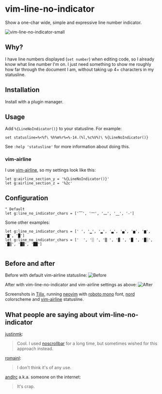 # vim-line-no-indicator

Show a one-char wide, simple and expressive line number indicator.

![vim-line-no-indicator-small](https://imgur.com/36mmVdI.gif)

## Why?

I have line numbers displayed (`set number`) when editing code, so I already know what line number I'm on. I just need something to show me roughly how far through the document I am, without taking up 4+ characters in my statusline.

## Installation

Install with a plugin manager.

## Usage

Add `%{LineNoIndicator()}` to your statusline. For example:

```vim
set statusline=%<%f\ %h%m%r%=%-14.(%l,%c%V%)\ %{LineNoIndicator()}
```

See `:help 'statusline'` for more information about doing this.

### vim-airline

I use [vim-airline](https://github.com/vim-airline/vim-airline/), so my settings look like this:

```vim
let g:airline_section_y = '%{LineNoIndicator()}'
let g:airline_section_z = '%2c'
```

## Configuration

```vim
" Default
let g:line_no_indicator_chars = ['⎺', '⎻', '⎼', '⎽', '⎯']
```

Some other examples:
```vim
let g:line_no_indicator_chars = [' ', '▁', '▂', '▃', '▄', '▅', '▆', '▇', '█']
let g:line_no_indicator_chars = ['  ', '░ ', '▒ ', '▓ ', '█ ', '█░', '█▒', '█▓', '██']
 
```

## Before and after

Before with default vim-airline statusline:
![Before](https://imgur.com/eGutHNT.png)

After with vim-line-no-indicator and vim-airline settings as above:
![After](https://imgur.com/ABNW2sP.png)

Screenshots in [Tilix](https://gnunn1.github.io/tilix-web/), running [neovim](https://neovim.io/) with [roboto mono](https://fonts.google.com/specimen/Roboto+Mono) font, [nord](https://github.com/arcticicestudio/nord-vim) colorscheme and [vim-airline](https://github.com/vim-airline/vim-airline) statusline.

## What people are saying about vim-line-no-indicator

[justinmk](https://github.com/justinmk):
> Cool. I used [noscrollbar](https://github.com/gcavallanti/vim-noscrollbar) for a long time, but sometimes wished for this approach instead.

[romainl](https://github.com/romainl):
> I don't think it's of any use.

[andlrc](https://github.com/andlrc) a.k.a. someone on the internet:
> It's crap.
